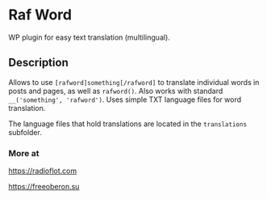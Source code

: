 # Raf Word
WP plugin for easy text translation (multilingual).

## Description
Allows to use `[rafword]something[/rafword]` to translate individual words in posts and pages, as well as `rafword()`. Also works with standard `__('something', 'rafword')`. Uses simple TXT language files for word translation.

The language files that hold translations are located in the `translations` subfolder.

### More at

https://radioflot.com

https://freeoberon.su
